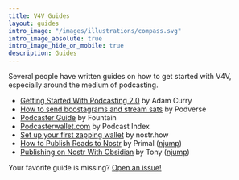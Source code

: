 ```yaml
---
title: V4V Guides
layout: guides
intro_image: "/images/illustrations/compass.svg"
intro_image_absolute: true
intro_image_hide_on_mobile: true
description: Guides
---
```


Several people have written guides on how to get started with V4V, especially
around the medium of podcasting.

- [Getting Started With Podcasting 2.0](http://adam.curry.com/html/HowtoreceiveBitcoini-BrxM2PDPNJ7Zzbz7G28xk4H0D658fH.html) by Adam Curry
- [How to send boostagrams and stream sats](https://blog.podverse.fm/support-creators-with-boostagrams-and-streaming-sats-using-podverse-and-alby/) by Podverse
- [Podcaster Guide](https://fountain.fm/podcaster-guide) by Fountain
- [Podcasterwallet.com](https://podcasterwallet.com/) by Podcast Index
- [Set up your first zapping wallet](https://nostr.how/en/guides/setup-zapping-wallet) by nostr.how
- [How to Publish Reads to Nostr](https://youtu.be/gCWEnnVHYAo) by Primal ([njump](https://njump.me/nevent1qqs26xqx3htkacaelw26f9ytru2pnmh5dfcjhwmlmaqm24mpjsmw65gpp4mhxue69uhkummn9ekx7mqzypfjmqcdllsfcyl8t693ghyz2uv0cy4sqqlkr4s7jpmhy8rll7fuksq4d6j))
- [Publishing on Nostr With Obsidian](https://www.yakihonne.com/article/naddr1qqyx7cnnd9jxjctwqgs87hptfey2p607ef36g6cnekuzfz05qgpe34s2ypc2j6x24qvdwhgrqsqqqa28k94lzz) by Tony ([njump](https://njump.me/naddr1qqyx7cnnd9jxjctwqgs87hptfey2p607ef36g6cnekuzfz05qgpe34s2ypc2j6x24qvdwhgrqsqqqa28k94lzz))

Your favorite guide is missing? [Open an issue!](https://github.com/V4V-info/V4V-info.github.io/issues)
